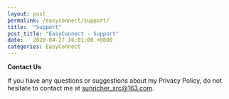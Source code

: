 ```yaml
---
layout: post
permalink: /easyconnect/support/
title:  "Support"
post_title: "EasyConnect - Support"
date:   2020-04-27 16:01:00 +0800
categories: EasyConnect
---
```


**Contact Us**

If you have any questions or suggestions about my Privacy Policy, do not hesitate to contact me at sunricher_src@163.com.

